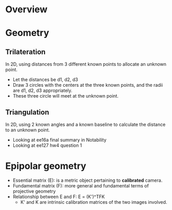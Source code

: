 # Overview

# Geometry

## Trilateration

In 2D, using distances from 3 different known points to allocate an
unknown point.
- Let the distances be d1, d2, d3
- Draw 3 circles with the centers at the three known points, and the
  radii are d1, d2, d3 appropriately.
- These three circle will meet at the unknown point.

## Triangulation

In 2D, using 2 known angles and a known baseline to calculate the
distance to an unknown point.
- Looking at ee16a final summary in Notability
- Looking at ee127 hw4 question 1

# Epipolar geometry

- Essential matrix (E): is a metric object pertaining to **calibrated** camera.
- Fundamental matrix (F): more general and fundamental terms of projective geometry
- Relationship between E and F: E = (K')^TFK
    + K' and K are intrinsic calibration matrices of the two images involved.
